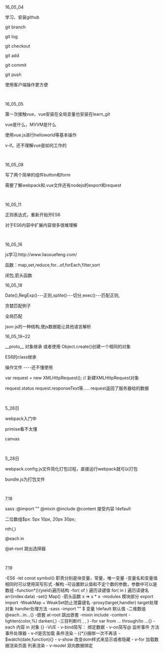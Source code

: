 <p>16_05_04</p>
<p>学习、安装github</p>
<p>git branch </p>
<p>git log </p>
<p>git checkout </p>
<p>git add<p>
<p>git commit</p>
<p>git push</p>
<p>使用客户端操作更方便</p>
<br>
<p>16_05_05</p>
<p>第一次接触vue，vue安装在全局变量也安装在learn_git</p>
<p>vue是什么，MVVM是什么</p>
<p>使用vue.js进行helloworld等基本操作</p>
<p>v-if。还不理解vue是如何工作的</p>
<br>
<p>16_05_08</p>
<p>写了两个简单的组件button和form</p>
<p>需要了解webpack和.vue文件还有nodejs的export和request</p>
<br>
<p>16_05_11</p>
<p>正则表达式，重新开始开ES6</p>
<p>对于ES6内容中扩展内容很多很难理解</p>
<br>
<p>16_05_16</p>
<p>js学习:http://www.liaoxuefeng.com/</p>
<p>函数：map,set,reduce,for...of,forEach,filter,sort</p>
<p>闭包,箭头函数</p>
<p>16_05_18</p>
<p>Date(),RegExp()---正则,splite()---切分,exec()---匹配正则,</p>
<p>贪婪匹配例子</p>
<!-- var re = /^(\d+)(0*)$/;
re.exec('102300'); // ['102300', '102300', '']
var re = /^(\d+?)(0*)$/;
re.exec('102300'); // ['102300', '1023', '00'] -->
<p>全局匹配</p>
<p>json js的一种结构,使js数据能让其他语言解析</p>
<p>16_05_19~22</p>
<p>__proto__ 对象继承  或者使用 Object.create()创建一个相同的对象</p>
<!-- <p>原型继承</p>
function PrimaryStudent(props) {
    // 调用Student构造函数，绑定this变量:
    Student.call(this, props);
    this.grade = props.grade || 1;
} -->
<p>ES6的class继承</p>
<!-- class Student {
    constructor(name) {
        this.name = name;
    }

    hello() {
        alert('Hello, ' + this.name + '!');
    }
} -->
<p>window. ---浏览器 navigator. ---显示浏览器内容</p>
<p>screen. ---窗口信息 location. ---URL</p>
<p>document.    .children .lastElementChild    .style</p>
<p>.appendChild     .removeChild</p>
<p>密码账号表单 </p>
<!-- var
   username = document.querySelect("#username"),
   pwd1 = document.querySelect("#password"),
   pwd2 = document.querySelect("password-2"),
   user_re = /^\w{3,10}/,
   pwd_re = /.{6,20}/;
   if (!user_re.test(username.value)) {
      alert("用户名必须是3-10位英文字母或数字");
      return false;
   } else if (!pwd_re.test(pwd1.value)) {
      alert("密码长度必须是6-20位");
      return false;
   } else if (pwd1.value != pwd2.value) {
      alert("两次密码必须一致");
      return false;
   }
   return true;
} -->
<p>操作文件 ----还不懂使用</p>
<p>var request = new XMLHttpRequest(); // 新建XMLHttpRequest对象
</p>
<p>request.status  request.responseText等..... request返回了服务器给的数据</p>
<br>
<p>5_26日</p>
<p>webpack入门中</p>
<p>primise看不太懂</p>
<p>canvas</p>
<br>
<p>5_28日</p>
<p>webpack.config.js文件简化打包过程，直接运行webpack就可以打包</p>
<p>bundle.js为打包文件</p>
<br>
<p>7.18</p>
<p>sass :@import "" @mixin  @include  @content 接受内容  !default</p>
<p>二位数组$px: 5px 10px, 20px 30px;</p>
<p>nth(,)</p>
<p>@each in</p>
<p>@at-root 跳出选择器</p>
<br>
<p>7.19</p>
-ES6
  -let const symbol() 职责分别是块变量，常量，唯一变量
  -变量名和变量值相同时可以使用简写形式
  -解构
  -可设置默认值和不定个数的参数，参数中可以是数组
  -function*(){yield}遍历结构
  -for( of ) 遍历读键值 for( in ) 遍历读键名 arr(index:data)
  -set() Map()
  -箭头函数 x => x * x
  -modules 模块部分 export import
  -WeakMap + WeakSet防止泄露键名
  -proxy(target,handler)  target处理对象  handler处理方法
-sass
  -import ""   $ 变量  !default  默认值
  -二维数组     @each...in...{}
  -嵌套   at-root 跳出嵌套
  -mixin include
  -content
  -lighten(color,%)  darken(,)
  -三目判断if( , , )
  -for var from ... through/to ...{}
  -each 内容 in 对象 {}
-VUE
  - v-bind简写： 绑定数据
  - v-on简写@ 监听事件        方法事件处理器
  - v-if是否加载            条件渲染
  - {{*}}捆绑一次不再该
  - $watch(date,function){}
  - v-show 改变dom样式来显示或者隐藏  
  - v-for 加载数据渲染页面      列表渲染
  - v-model 双向数据绑定
